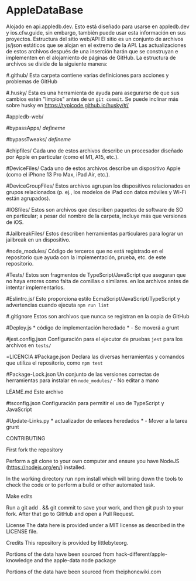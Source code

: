 # AppleDataBase

Alojado en api.appledb.dev. Esto está diseñado para usarse en appledb.dev y ios.cfw.guide, sin embargo, también puede usar esta información en sus proyectos. Estructura del sitio web/API El sitio es un conjunto de archivos js/json estáticos que se alojan en el extremo de la API. Las actualizaciones de estos archivos después de una inserción harán que se construyan e implementen en el alojamiento de páginas de GitHub. La estructura de archivos se divide de la siguiente manera:

#.github/ Esta carpeta contiene varias definiciones para acciones y problemas de GitHub 

#.husky/ Esta es una herramienta de ayuda para asegurarse de que sus cambios estén "limpios" antes de un `git commit`. Se puede inclinar más sobre husky en https://typicode.github.io/husky/#/ 

#appledb-web/ 

#bypassApps/ *defineme* 

#bypassTweaks/ *defineme* 

#chipfiles/ Cada uno de estos archivos describe un procesador diseñado por Apple en particular (como el M1, A15, etc.). 

#DeviceFiles/ Cada uno de estos archivos describe un dispositivo Apple (como el iPhone 13 Pro Max, iPad Air, etc.). 

#DeviceGroupFiles/ Estos archivos agrupan los dispositivos relacionados en grupos relacionados (p. ej., los modelos de iPad con datos móviles y Wi-Fi están agrupados). 

#IOSfiles/ Estos son archivos que describen paquetes de software de SO en particular; a pesar del nombre de la carpeta, incluye más que versiones de iOS. 

#JailbreakFiles/ Estos describen herramientas particulares para lograr un jailbreak en un dispositivo. 

#node_modules/ Código de terceros que no está registrado en el repositorio que ayuda con la implementación, prueba, etc. de este repositorio. 

#Tests/ Estos son fragmentos de TypeScript/JavaScript que aseguran que no haya errores como falta de comillas o similares. en los archivos antes de intentar implementarlos. 

#Eslintrc.js/ Esto proporciona estilo EcmaScript/JavaScript/TypeScript y advertencias cuando ejecuta `npm run lint` 

#.gitignore Estos son archivos que nunca se registran en la copia de GitHub 

#Deploy.js * código de implementación heredado * - Se moverá a grunt 

#jest.config.json Configuración para el ejecutor de pruebas `jest` para los archivos en `tests/` 

=LICENCIA 
#Package.json Declara las diversas herramientas y comandos que utiliza el repositorio, como `npm test` 

#Package-Lock.json Un conjunto de las versiones correctas de herramientas para instalar en `node_modules/` - No editar a mano 

LÉAME.md 
Este archivo 

#tsconfig.json Configuración para permitir el uso de TypeScript y JavaScript 

#Update-Links.py * actualizador de enlaces heredados * - Mover a la tarea grunt



CONTRIBUTING

First fork the repository

Perform a git clone to your own computer and ensure you have NodeJS (https://nodejs.org/en/) installed.

In the working directory run npm install which will bring down the tools to check the code or to perform a build or other automated task.

Make edits

Run a git add . && git commit to save your work, and then git push to your fork. After that go to GitHub and open a Pull Request.

License
The data here is provided under a MIT license as described in the LICENSE file.

Credits
This repository is provided by littlebyteorg.

Portions of the data have been sourced from hack-different/apple-knowledge and the apple-data node package

Portions of the data have been sourced from theiphonewiki.com
